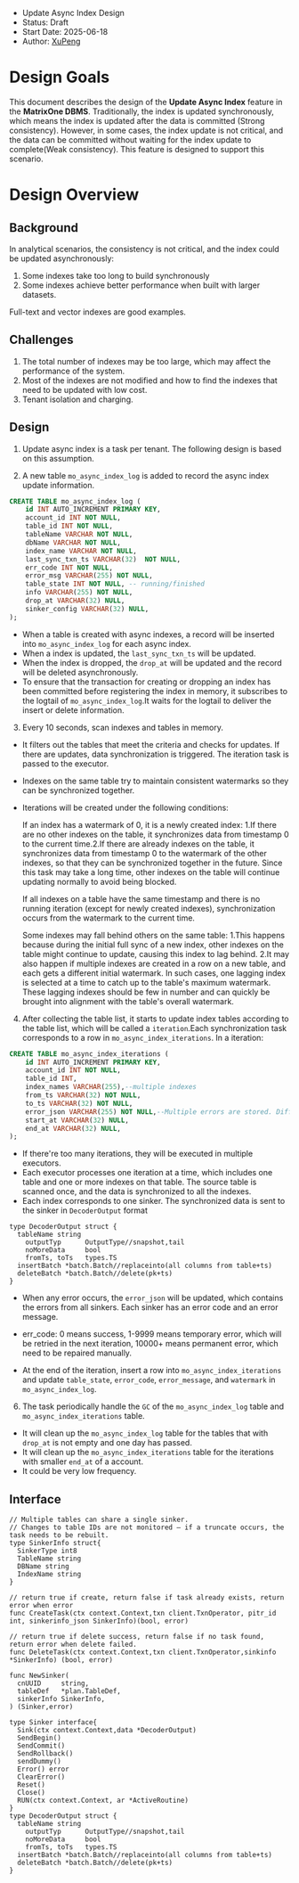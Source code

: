 - Update Async Index Design
- Status: Draft
- Start Date: 2025-06-18
- Author: [XuPeng](https://github.com/XuPeng-SH)

# Design Goals

This document describes the design of the **Update Async Index** feature in the **MatrixOne DBMS**. Traditionally, the index is updated synchronously, which means the index is updated after the data is committed (Strong consistency). However, in some cases, the index update is not critical, and the data can be committed without waiting for the index update to complete(Weak consistency). This feature is designed to support this scenario.

# Design Overview

## Background

In analytical scenarios, the consistency is not critical, and the index could be updated asynchronously:
1. Some indexes take too long to build synchronously
2. Some indexes achieve better performance when built with larger datasets.

Full-text and vector indexes are good examples.

## Challenges

1. The total number of indexes may be too large, which may affect the performance of the system.
2. Most of the indexes are not modified and how to find the indexes that need to be updated with low cost.
3. Tenant isolation and charging.

## Design

1. Update async index is a task per tenant. The following design is based on this assumption.

2. A new table `mo_async_index_log` is added to record the async index update information.
```sql
CREATE TABLE mo_async_index_log (
    id INT AUTO_INCREMENT PRIMARY KEY,
    account_id INT NOT NULL,
    table_id INT NOT NULL,
    tableName VARCHAR NOT NULL,
    dbName VARCHAR NOT NULL,
    index_name VARCHAR NOT NULL,
    last_sync_txn_ts VARCHAR(32)  NOT NULL,
    err_code INT NOT NULL,
    error_msg VARCHAR(255) NOT NULL,
    table_state INT NOT NULL, -- running/finished
    info VARCHAR(255) NOT NULL,
    drop_at VARCHAR(32) NULL,
    sinker_config VARCHAR(32) NULL,
);
```
- When a table is created with async indexes, a record will be inserted into `mo_async_index_log` for each async index.
- When a index is updated, the `last_sync_txn_ts` will be updated.
- When the index is dropped, the `drop_at` will be updated and the record will be deleted asynchronously.
- To ensure that the transaction for creating or dropping an index has been committed before registering the index in memory, it subscribes to the logtail of `mo_async_index_log`.It waits for the logtail to deliver the insert or delete information.

3. Every 10 seconds, scan indexes and tables in memory.
- It filters out the tables that meet the criteria and checks for updates. If there are updates, data synchronization is triggered. The iteration task is passed to the executor.
- Indexes on the same table try to maintain consistent watermarks so they can be synchronized together.

- Iterations will be created under the following conditions:

   If an index has a watermark of 0, it is a newly created index: 1.If there are no other indexes on the table, it synchronizes data from timestamp 0 to the current time.2.If there are already indexes on the table, it synchronizes data from timestamp 0 to the watermark of the other indexes, so that they can be synchronized together in the future. Since this task may take a long time, other indexes on the table will continue updating normally to avoid being blocked.

   If all indexes on a table have the same timestamp and there is no running iteration (except for newly created indexes), synchronization occurs from the watermark to the current time.

   Some indexes may fall behind others on the same table: 1.This happens because during the initial full sync of a new index, other indexes on the table might continue to update, causing this index to lag behind. 2.It may also happen if multiple indexes are created in a row on a new table, and each gets a different initial watermark. In such cases, one lagging index is selected at a time to catch up to the table's maximum watermark. These lagging indexes should be few in number and can quickly be brought into alignment with the table's overall watermark.

4. After collecting the table list, it starts to update index tables according to the table list, which will be called a `iteration`.Each synchronization task corresponds to a row in `mo_async_index_iterations`. In a iteration:
```sql
CREATE TABLE mo_async_index_iterations (
    id INT AUTO_INCREMENT PRIMARY KEY,
    account_id INT NOT NULL,
    table_id INT,
    index_names VARCHAR(255),--multiple indexes
    from_ts VARCHAR(32) NOT NULL,
    to_ts VARCHAR(32) NOT NULL,
    error_json VARCHAR(255) NOT NULL,--Multiple errors are stored. Different sinkers may have different errors.
    start_at VARCHAR(32) NULL,
    end_at VARCHAR(32) NULL,
);
```
- If there're too many iterations, they will be executed in multiple executors.
- Each executor processes one iteration at a time, which includes one table and one or more indexes on that table. The source table is scanned once, and the data is synchronized to all the indexes.
- Each index corresponds to one sinker. The synchronized data is sent to the sinker in `DecoderOutput` format
```golang
type DecoderOutput struct {
  tableName string
	outputTyp      OutputType//snapshot,tail
	noMoreData     bool
	fromTs, toTs   types.TS
  insertBatch *batch.Batch//replaceinto(all columns from table+ts)
  deleteBatch *batch.Batch//delete(pk+ts)
}
```
- When any error occurs, the `error_json` will be updated, which contains the errors from all sinkers. Each sinker has an error code and an error message.
- err_code: 0 means success, 1-9999 means temporary error, which will be retried in the next iteration, 10000+ means permanent error, which need to be repaired manually.

- At the end of the iteration, insert a row into `mo_async_index_iterations` and update `table_state`, `error_code`, `error_message`, and `watermark` in `mo_async_index_log`.

6. The task periodically handle the `GC` of the `mo_async_index_log` table and `mo_async_index_iterations` table.
- It will clean up the `mo_async_index_log` table for the tables that with `drop_at` is not empty and one day has passed.
- It will clean up the `mo_async_index_iterations` table for the iterations with smaller `end_at` of a account.
- It could be very low frequency.

## Interface
```golang
// Multiple tables can share a single sinker.
// Changes to table IDs are not monitored — if a truncate occurs, the task needs to be rebuilt.
type SinkerInfo struct{
  SinkerType int8
  TableName string
  DBName string
  IndexName string
}

// return true if create, return false if task already exists, return error when error
func CreateTask(ctx context.Context,txn client.TxnOperator, pitr_id int, sinkerinfo_json SinkerInfo)(bool, error)

// return true if delete success, return false if no task found, return error when delete failed.
func DeleteTask(ctx context.Context,txn client.TxnOperator,sinkinfo *SinkerInfo) (bool, error)

func NewSinker(
  cnUUID     string,
  tableDef   *plan.TableDef,
  sinkerInfo SinkerInfo,
) (Sinker,error)

type Sinker interface{
  Sink(ctx context.Context,data *DecoderOutput)
  SendBegin()
  SendCommit()
  SendRollback()
  sendDummy()
  Error() error
  ClearError()
  Reset()
  Close()
  RUN(ctx context.Context, ar *ActiveRoutine)
}
type DecoderOutput struct {
  tableName string
	outputTyp      OutputType//snapshot,tail
	noMoreData     bool
	fromTs, toTs   types.TS
  insertBatch *batch.Batch//replaceinto(all columns from table+ts)
  deleteBatch *batch.Batch//delete(pk+ts)
}
```














